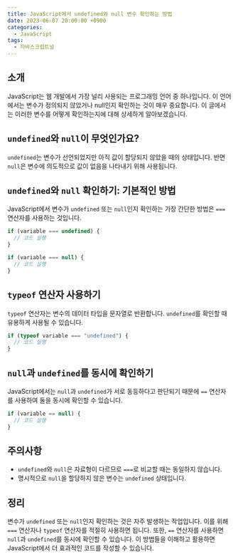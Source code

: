 ```yaml
---
title: JavaScript에서 undefined와 null 변수 확인하는 방법
date: 2023-06-07 20:00:00 +0900
categories:
  - JavaScript
tags:
  - 자바스크립트널
---
```


## 소개
JavaScript는 웹 개발에서 가장 널리 사용되는 프로그래밍 언어 중 하나입니다. 이 언어에서는 변수가 정의되지 않았거나 null인지 확인하는 것이 매우 중요합니다. 이 글에서는 이러한 변수를 어떻게 확인하는지에 대해 상세하게 알아보겠습니다.

## `undefined`와 `null`이 무엇인가요?

`undefined`는 변수가 선언되었지만 아직 값이 할당되지 않았을 때의 상태입니다. 반면 `null`은 변수에 의도적으로 값이 없음을 나타내기 위해 사용됩니다. 

## `undefined`와 `null` 확인하기: 기본적인 방법

JavaScript에서 변수가 `undefined` 또는 `null`인지 확인하는 가장 간단한 방법은 `===` 연산자를 사용하는 것입니다. 

```javascript
if (variable === undefined) {
  // 코드 실행
}

if (variable === null) {
  // 코드 실행
}
```

## `typeof` 연산자 사용하기

`typeof` 연산자는 변수의 데이터 타입을 문자열로 반환합니다. `undefined`를 확인할 때 유용하게 사용될 수 있습니다.

```javascript
if (typeof variable === "undefined") {
  // 코드 실행
}
```

## `null`과 `undefined`를 동시에 확인하기

JavaScript에서는 `null`과 `undefined`가 서로 동등하다고 판단되기 때문에 `==` 연산자를 사용하여 둘을 동시에 확인할 수 있습니다.

```javascript
if (variable == null) {
  // 코드 실행
}
```

## 주의사항

- `undefined`와 `null`은 자료형이 다르므로 `===`로 비교할 때는 동일하지 않습니다.
- 명시적으로 `null`을 할당하지 않은 변수는 `undefined` 상태입니다.

## 정리

변수가 `undefined` 또는 `null`인지 확인하는 것은 자주 발생하는 작업입니다. 이를 위해 `===` 연산자나 `typeof` 연산자를 적절히 사용하면 됩니다. 또한, `==` 연산자를 사용하면 `null`과 `undefined`를 동시에 확인할 수 있습니다. 이 방법들을 이해하고 활용하면 JavaScript에서 더 효과적인 코드를 작성할 수 있습니다.